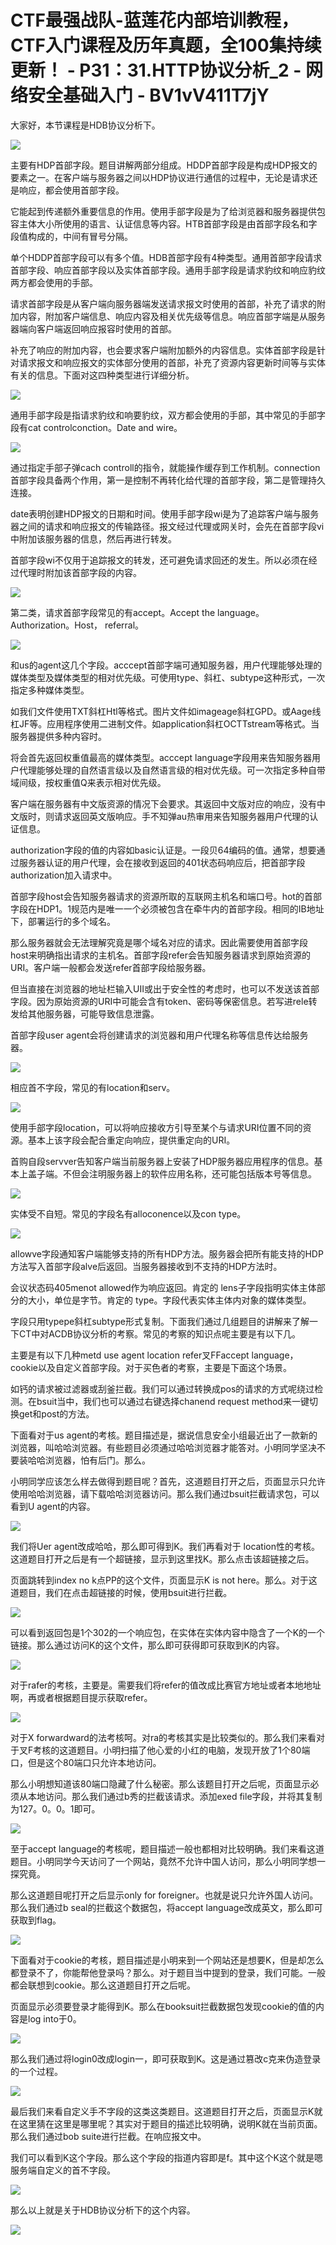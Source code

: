 # CTF最强战队-蓝莲花内部培训教程，CTF入门课程及历年真题，全100集持续更新！ - P31：31.HTTP协议分析_2 - 网络安全基础入门 - BV1vV411T7jY

大家好，本节课程是HDB协议分析下。

![](img/ca21fd1d5f3bc8abb22ccb85ca4333b7_1.png)

主要有HDP首部字段。题目讲解两部分组成。HDDP首部字段是构成HDP报文的要素之一。在客户端与服务器之间以HDP协议进行通信的过程中，无论是请求还是响应，都会使用首部字段。

它能起到传递额外重要信息的作用。使用手部字段是为了给浏览器和服务器提供包容主体大小所使用的语言、认证信息等内容。HTB首部字段是由首部字段名和字段值构成的，中间有冒号分隔。

单个HDDP首部字段可以有多个值。HDB首部字段有4种类型。通用首部字段请求首部字段、响应首部字段以及实体首部字段。通用手部字段是请求豹纹和响应豹纹两方都会使用的手部。

请求首部字段是从客户端向服务器端发送请求报文时使用的首部，补充了请求的附加内容，附加客户端信息、响应内容及相关优先级等信息。响应首部字端是从服务器端向客户端返回响应报容时使用的首部。

补充了响应的附加内容，也会要求客户端附加额外的内容信息。实体首部字段是针对请求报文和响应报文的实体部分使用的首部，补充了资源内容更新时间等与实体有关的信息。下面对这四种类型进行详细分析。



![](img/ca21fd1d5f3bc8abb22ccb85ca4333b7_3.png)

通用手部字段是指请求豹纹和响要豹纹，双方都会使用的手部，其中常见的手部字段有cat controlconction。Date and wire。



![](img/ca21fd1d5f3bc8abb22ccb85ca4333b7_5.png)

通过指定手部子弹cach controll的指令，就能操作缓存到工作机制。connection首部字段具备两个作用，第一是控制不再转化给代理的首部字段，第二是管理持久连接。

date表明创建HDP报文的日期和时间。使用手部字段wi是为了追踪客户端与服务器之间的请求和响应报文的传输路径。报文经过代理或网关时，会先在首部字段vi中附加该服务器的信息，然后再进行转发。

首部字段wi不仅用于追踪报文的转发，还可避免请求回还的发生。所以必须在经过代理时附加该首部字段的内容。



![](img/ca21fd1d5f3bc8abb22ccb85ca4333b7_7.png)

第二类，请求首部字段常见的有accept。Accept the language。Authorization。Host， referral。



![](img/ca21fd1d5f3bc8abb22ccb85ca4333b7_9.png)

和us的agent这几个字段。acccept首部字端可通知服务器，用户代理能够处理的媒体类型及媒体类型的相对优先级。可使用type、斜杠、subtype这种形式，一次指定多种媒体类型。

如我们文件使用TXT斜杠Htl等格式。图片文件如imageage斜杠GPD。或Aage线杠JF等。应用程序使用二进制文件。如application斜杠OCTTstream等格式。当服务器提供多种内容时。

将会首先返回权重值最高的媒体类型。acccept language字段用来告知服务器用户代理能够处理的自然语言级以及自然语言级的相对优先级。可一次指定多种自带域间级，按权重值Q来表示相对优先级。

客户端在服务器有中文版资源的情况下会要求。其返回中文版对应的响应，没有中文版时，则请求返回英文版响应。手不知弹au热审用来告知服务器用户代理的认证信息。

authorization字段的值的内容如basic认证是。一段贝64编码的值。通常，想要通过服务器认证的用户代理，会在接收到返回的401状态码响应后，把首部字段authorization加入请求中。

首部字段host会告知服务器请求的资源所取的互联网主机名和端口号。hot的首部字段在HDP1。1规范内是唯一一个必须被包含在牵牛内的首部字段。相同的IB地址下，部署运行的多个域名。

那么服务器就会无法理解究竟是哪个域名对应的请求。因此需要使用首部字段host来明确指出请求的主机名。首部字段refer会告知服务器请求到原始资源的URI。客户端一般都会发送refer首部字段给服务器。

但当直接在浏览器的地址栏输入UII或出于安全性的考虑时，也可以不发送该首部字段。因为原始资源的URI中可能会含有token、密码等保密信息。若写进rele转发给其他服务器，可能导致信息泄露。

首部字段user agent会将创建请求的浏览器和用户代理名称等信息传达给服务器。

![](img/ca21fd1d5f3bc8abb22ccb85ca4333b7_11.png)

相应首不字段，常见的有location和serv。

![](img/ca21fd1d5f3bc8abb22ccb85ca4333b7_13.png)

使用手部字段location，可以将响应接收方引导至某个与请求URI位置不同的资源。基本上该字段会配合重定向响应，提供重定向的URI。

首购自段servver告知客户端当前服务器上安装了HDP服务器应用程序的信息。基本上盖子端。不但会注明服务器上的软件应用名称，还可能包括版本号等信息。



![](img/ca21fd1d5f3bc8abb22ccb85ca4333b7_15.png)

实体受不自短。常见的字段名有alloconence以及con type。

![](img/ca21fd1d5f3bc8abb22ccb85ca4333b7_17.png)

allowve字段通知客户端能够支持的所有HDP方法。服务器会把所有能支持的HDP方法写入首部字段alve后返回。当服务器接收到不支持的HDP方法时。

会议状态码405menot allowed作为响应返回。肯定的 lens子字段指明实体主体部分的大小，单位是字节。肯定的 type。字段代表实体主体内对象的媒体类型。

字段只用typepe斜杠subtype形式复制。下面我们通过几组题目的讲解来了解一下CT中对ACDB协议分析的考察。常见的考察的知识点呢主要是有以下几。

主要是有以下几种metd use agent location refer叉FFaccept language，cookie以及自定义首部字段。对于买色者的考察，主要是下面这个场景。

如钙的请求被过滤器或刮釜拦截。我们可以通过转换成pos的请求的方式呢绕过检测。在bsuit当中，我们也可以通过右键选择chanend request method来一键切换get和post的方法。

下面看对于us agent的考核。题目描述是，据说信息安全小组最近出了一款新的浏览器，叫哈哈浏览器。有些题目必须通过哈哈浏览器才能答对。小明同学坚决不要装哈哈浏览器，怕有后门。那么。

小明同学应该怎么样去做得到题目呢？首先，这道题目打开之后，页面显示只允许使用哈哈浏览器，请下载哈哈浏览器访问。那么我们通过bsuit拦截请求包，可以看到U agent的内容。



![](img/ca21fd1d5f3bc8abb22ccb85ca4333b7_19.png)

我们将Uer agent改成哈哈，那么即可得到K。我们再看对于 location性的考核。这道题目打开之后是有一个超链接，显示到这里找K。那么点击该超链接之后。

页面跳转到index no k点PP的这个文件，页面显示K is not here。那么。对于这道题目，我们在点击超链接的时候，使用bsuit进行拦截。



![](img/ca21fd1d5f3bc8abb22ccb85ca4333b7_21.png)

可以看到返回包是1个302的一个响应包，在实体在实体内容中隐含了一个K的一个链接。那么通过访问K的这个文件，那么即可获得即可获取到K的内容。



![](img/ca21fd1d5f3bc8abb22ccb85ca4333b7_23.png)

对于rafer的考核，主要是。需要我们将refer的值改成比赛官方地址或者本地地址啊，再或者根据题目提示获取refer。



![](img/ca21fd1d5f3bc8abb22ccb85ca4333b7_25.png)

对于X forwardward的法考核呵。对ra的考核其实是比较类似的。那么我们来看对于叉F考核的这道题目。小明扫描了他心爱的小红的电脑，发现开放了1个80端口，但是这个80端口只允许本地访问。

那么小明想知道该80端口隐藏了什么秘密。那么该题目打开之后呢，页面显示必须从本地访问。那么我们通过b秀的拦截该请求。添加exed file字段，并将其复制为127。0。0。1即可。



![](img/ca21fd1d5f3bc8abb22ccb85ca4333b7_27.png)

至于accept language的考核呢，题目描述一般也都相对比较明确。我们来看这道题目。小明同学今天访问了一个网站，竟然不允许中国人访问，那么小明同学想一探究竟。

那么这道题目呢打开之后显示only for foreigner。也就是说只允许外国人访问。那么我们通过b seal的拦截这个数据包，将accept language改成英文，那么即可获取到flag。



![](img/ca21fd1d5f3bc8abb22ccb85ca4333b7_29.png)

下面看对于cookie的考核，题目描述是小明来到一个网站还是想要K，但是却怎么都登录不了，你能帮他登录吗？那么。对于题目当中提到的登录，我们可能。一般都会联想到cookie。那么这道题目打开之后呢。

页面显示必须要登录才能得到K。那么在booksuit拦截数据包发现cookie的值的内容是log into于0。



![](img/ca21fd1d5f3bc8abb22ccb85ca4333b7_31.png)

那么我们通过将login0改成login一，即可获取到K。这是通过篡改c克来伪造登录的一个过程。

![](img/ca21fd1d5f3bc8abb22ccb85ca4333b7_33.png)

最后我们来看自定义手不字段的这类这类题目。这道题目打开之后，页面显示K就在这里猜在这里是哪里呢？其实对于题目的描述比较明确，说明K就在当前页面。那么我们通过bob suite进行拦截。在响应报文中。

我们可以看到K这个字段。那么这个字段的指道内容即是f。其中这个K这个就是嗯服务端自定义的首不字段。

![](img/ca21fd1d5f3bc8abb22ccb85ca4333b7_35.png)

那么以上就是关于HDB协议分析下的这个内容。

![](img/ca21fd1d5f3bc8abb22ccb85ca4333b7_37.png)